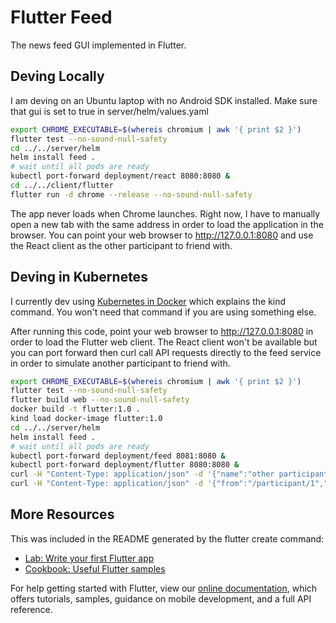 # Flutter Feed

The news feed GUI implemented in Flutter.

## Deving Locally

I am deving on an Ubuntu laptop with no Android SDK installed. Make sure that gui is set to true in server/helm/values.yaml

```bash
export CHROME_EXECUTABLE=$(whereis chromium | awk '{ print $2 }')
flutter test --no-sound-null-safety
cd ../../server/helm
helm install feed .
# wait until all pods are ready
kubectl port-forward deployment/react 8080:8080 &
cd ../../client/flutter
flutter run -d chrome --release --no-sound-null-safety
```

The app never loads when Chrome launches. Right now, I have to manually open a new tab with the same address in order to load the application in the browser. You can point your web browser to http://127.0.0.1:8080 and use the React client as the other participant to friend with.

## Deving in Kubernetes

I currently dev using [Kubernetes in Docker](https://kind.sigs.k8s.io/) which explains the kind command. You won't need that command if you are using something else.

After running this code, point your web browser to http://127.0.0.1:8080 in order to load the Flutter web client. The React client won't be available but you can port forward then curl call API requests directly to the feed service in order to simulate another participant to friend with.

```bash
export CHROME_EXECUTABLE=$(whereis chromium | awk '{ print $2 }')
flutter test --no-sound-null-safety
flutter build web --no-sound-null-safety
docker build -t flutter:1.0 .
kind load docker-image flutter:1.0 
cd ../../server/helm
helm install feed .
# wait until all pods are ready
kubectl port-forward deployment/feed 8081:8080 &
kubectl port-forward deployment/flutter 8080:8080 &
curl -H "Content-Type: application/json" -d '{"name":"other participant"}' http://localhost:8081/participant
curl -H "Content-Type: application/json" -d '{"from":"/participant/1","subject":"testing flutter","story":"search for this in order to test friending"}' http://localhost:8081/participant/1/outbound
```

## More Resources

This was included in the README generated by the flutter create command:

- [Lab: Write your first Flutter app](https://flutter.dev/docs/get-started/codelab)
- [Cookbook: Useful Flutter samples](https://flutter.dev/docs/cookbook)

For help getting started with Flutter, view our
[online documentation](https://flutter.dev/docs), which offers tutorials,
samples, guidance on mobile development, and a full API reference.
